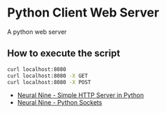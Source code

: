 # Python Client Web Server

A python web server


## How to execute the script

```bash
curl localhost:8080
curl localhost:8080 -X GET
curl localhost:8080 -X POST
```


- [Neural Nine - Simple HTTP Server in Python](https://www.youtube.com/watch?v=DeFST8tvtuI&t=622s)
- [Neural Nine - Python Sockets](https://www.youtube.com/watch?v=YwWfKitB8aA)
